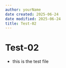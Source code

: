 ```yaml
---
author: yourName
date created: 2025-06-24
date modified: 2025-06-24
title: Test-02
---
```


# Test-02

- this is the test file